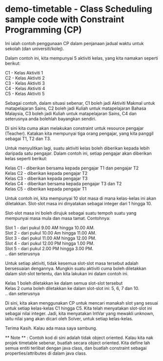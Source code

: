 # demo-timetable - Class Scheduling sample code with Constraint Programming (CP)


Ini ialah contoh penggunaan CP dalam penjanaan jadual waktu untuk sekolah (dan universiti/kolej).


Dalam contoh ini, kita mempunyai 5 aktiviti kelas, yang kita namakan seperti berikut:

C1 - Kelas Aktiviti 1   
C2 - Kelas Aktiviti 2  
C3 - Kelas Aktiviti 3  
C4 - Kelas Aktiviti 4  
C5 - Kelas Aktiviti 5  

Sebagai contoh, dalam situasi sebenar, C1 boleh jadi Aktiviti Makmal untuk matapelajaran Sains, C2 boleh jadi Kuliah untuk matapelajaran Bahasa Malaysia, C3 boleh jadi Kuliah untuk matapelajaran Sains, C4 dan seterusnya anda bolehlah bayangkan sendiri.

Di sini kita cuma akan melakukan constraint untuk resource pengajar (Teacher).  Katakan kita mempunyai tiga orang pengajar, yang kita panggil sebagai T1, T2 dan T3.

Untuk menyulitkan lagi, suatu aktiviti kelas boleh diberikan kepada lebih daripada satu pengajar.  Dalam contoh ini, setiap pengajar akan diberikan kelas seperti berikut:

Kelas C1 - diberikan bersama kepada pengajar T1 dan pengajar T2  
Kelas C2 - diberikan kepada pengajar T2  
Kelas C3 - diberikan kepada pengajar T3  
Kelas C4 - diberikan bersama kepada pengajar T3 dan T2  
Kelas C5 - diberikan kepada pengajar T1  


Untuk contoh ini, kita mempunyai 10 slot masa di mana kelas-kelas ini akan diletakkan.  Slot-slot masa ini dinyatakan sebagai integer dari 1 hingga 10.

Slot-slot masa ini boleh dirujuk sebagai suatu tempoh suatu yang mempunyai masa mula dan masa tamat.  Contohnya:

Slot 1 - dari pukul 9.00 AM hingga 10.00 AM.  
Slot 2 - dari pukul 10.00 Am hingga 11.00 AM.  
Slot 3 - dari pukul 11.00 AM hingga 12.00 PM.  
Slot 4 - dari pukul 12.00 PM hingga 1.00 PM.  
Slot 5 - dari pukul 2.00 PM hingga 3.00 PM.  
.. dan seterusnya  


Untuk setiap aktiviti, tidak kesemua slot-slot masa tersebut adalah bersesuaian dengannya.  Mungkin suatu aktiviti cuma boleh diletakkan dalam slot-slot tertentu, dan kita lakukan ini dalam contoh ini.

Kelas 1 boleh diletakkan ke dalam semua slot-slot tersebut    
Kelas 2 cuma boleh diletakkan ke dalam slot-slot ini: 5, 6, 7 dan 10.  
.. dan seterusnya  

Di sini, kita akan menggunakan CP untuk mencari manakah slot yang sesuai untuk setiap kelas-kelas C1 hingga C5.  Kita telah menyatakan slot-slot ini sebagai nilai integer.  Jadi, kita menyatakan IntVar yang mewakli unknown, iaitu nilai yang akan dicari oleh Solver, untuk setiap kelas-kelas.  


Terima Kasih.  Kalau ada masa saya sambung.

** Note ** : Contoh kod di sini adalah tidak object oriented.  Kalau kita nak projek timetable sebenar, buatlah secara object oriented.  Kita define lah semua entiti terlibat dengan java class, dan buatlah constraint sebagai properties/attributes di dalam java class.








